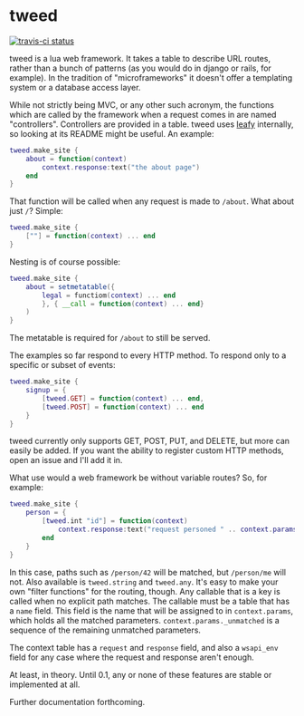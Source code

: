 tweed
=====

[![travis-ci status](https://secure.travis-ci.org/cmr/tweed.png)](http://travis-ci.org/#!/cmr/tweed/builds)

tweed is a lua web framework. It takes a table to describe URL routes, rather
than a bunch of patterns (as you would do in django or rails, for example).
In the tradition of "microframeworks" it doesn't offer a templating system or
a database access layer.

While not strictly being MVC, or any other such acronym, the functions which
are called by the framework when a request comes in are named "controllers".
Controllers are provided in a table. tweed uses [leafy][] internally, so
looking at its README might be useful. An example:

```lua
tweed.make_site {
	about = function(context)
		context.response:text("the about page")
	end
}
```

That function will be called when any request is made to `/about`.
What about just `/`? Simple:

```lua
tweed.make_site { 
	[""] = function(context) ... end
}
```

Nesting is of course possible:

```lua
tweed.make_site {
	about = setmetatable({
		legal = functiom(context) ... end
		}, { __call = function(context) ... end}
	)
}
```

The metatable is required for `/about` to still be served.

The examples so far respond to every HTTP method. To respond only to a
specific or subset of events:

```lua
tweed.make_site {
	signup = {
		[tweed.GET] = function(context) ... end,
		[tweed.POST] = function(context) ... end
	}
}
```

tweed currently only supports GET, POST, PUT, and DELETE, but more can
easily be added. If you want the ability to register custom HTTP methods,
open an issue and I'll add it in.

What use would a web framework be without variable routes? So, for example:

```lua
tweed.make_site {
	person = {
		[tweed.int "id"] = function(context)
			context.response:text("request personed " .. context.params.id)
		end
	}
}
```

In this case, paths such as `/person/42` will be matched, but `/person/me`
will not. Also available is `tweed.string` and `tweed.any`. It's easy to
make your own "filter functions" for the routing, though. Any callable that
is a key is called when no explicit path matches. The callable must be a
table that has a `name` field. This field is the name that will be assigned
to in `context.params`, which holds all the matched parameters.
`context.params._unmatched` is a sequence of the remaining unmatched
parameters.

The context table has a `request` and `response` field, and also a
`wsapi_env` field for any case where the request and response aren't enough.

At least, in theory. Until 0.1, any or none of these features are stable or
implemented at all.

Further documentation forthcoming.

[leafy]: https://github.com/cmr/leafy
